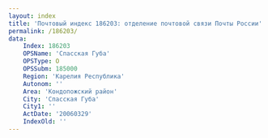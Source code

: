 ```yaml
---
layout: index
title: 'Почтовый индекс 186203: отделение почтовой связи Почты России'
permalink: /186203/
data:
    Index: 186203
    OPSName: 'Спасская Губа'
    OPSType: О
    OPSSubm: 185000
    Region: 'Карелия Республика'
    Autonom: ''
    Area: 'Кондопожский район'
    City: 'Спасская Губа'
    City1: ''
    ActDate: '20060329'
    IndexOld: ''
---
```

